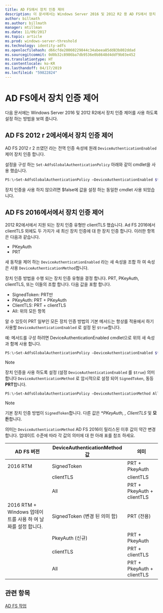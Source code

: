 ```yaml
---
title: AD FS에서 장치 인증 제어
description: 이 문서에서는 Windows Server 2016 및 2012 R2 용 AD FS에서 장치 인증을 사용 하는 방법 설명
author: billmath
ms.author: billmath
manager: mtillman
ms.date: 11/09/2017
ms.topic: article
ms.prod: windows-server-threshold
ms.technology: identity-adfs
ms.openlocfilehash: d66cfde20060229844c34abeea85dd83b802ddad
ms.sourcegitcommit: 0d0b32c8986ba7db9536e0b8648d4ddf9b03e452
ms.translationtype: HT
ms.contentlocale: ko-KR
ms.lasthandoff: 04/17/2019
ms.locfileid: "59822824"
---
```

# <a name="device-authentication-controls-in-ad-fs"></a>AD FS에서 장치 인증 제어
다음 문서에는 Windows Server 2016 및 2012 R2에서 장치 인증 제어를 사용 하도록 설정 하는 방법을 보여 줍니다.

## <a name="device-authentication-controls-in-ad-fs-2012-r2"></a>AD FS 2012 r 2에서에서 장치 인증 제어
AD FS 2012 r 2 쓰였던 라는 전역 인증 속성에 원래 `DeviceAuthenticationEnabled` 제어 장치 인증 합니다.

설정을 구성 하는 `Set-AdfsGlobalAuthenticationPolicy` 아래와 같이 cmdlet을 사용 했습니다.


``` powershell
PS:\>Set-AdfsGlobalAuthenticationPolicy –DeviceAuthenticationEnabled $true
```



장치 인증을 사용 하지 않으려면 $false에 값을 설정 하는 동일한 cmdlet 사용 되었습니다.

## <a name="device-authentication-controls-in-ad-fs-2016"></a>AD FS 2016에서에서 장치 인증 제어
2012 R2에서에서 지원 되는 장치 인증 유형만 clientTLS 했습니다.  Ad FS 2016에서 clientTLS 외에도 두 가지가 새 최신 장치 인증에 대 한 장치 인증 합니다.  이러한 항목은 다음과 같습니다.
- PKeyAuth
- PRT

새 동작을 제어 하는 `DeviceAuthenticationEnabled` 라는 새 속성을 조합 하 여 속성은 사용 `DeviceAuthenticationMethod`합니다.  

장치 인증 방법을 수행 되는 장치 인증 유형을 결정 합니다. PRT, PKeyAuth, clientTLS, 또는 이들의 조합 합니다.
다음 값을 포함 합니다.
 - SignedToken: PRT만
 - PKeyAuth: PRT + PKeyAuth
 - ClientTLS: PRT + clientTLS 
 - All: 위의 모든 항목

알 수 있듯이 PRT 일부인 모든 장치 인증 방법의 기본 메서드는 항상를 적용에서 하기 사용할 `DeviceAuthenticationEnabled` 로 설정 된 `$true`합니다.

예: 메서드를 구성 하려면 DeviceAuthenticationEnabled cmdlet으로 위의 새 속성과 함께 사용 합니다.

``` powershell
PS:\>Set-AdfsGlobalAuthenticationPolicy –DeviceAuthenticationEnabled $true
```
>[!NOTE]
> 장치 인증을 사용 하도록 설정 (설정 `DeviceAuthenticationEnabled` 를 `$true`) 의미 합니다 `DeviceAuthenticationMethod` 로 암시적으로 설정 되어 `SignedToken`, 동등 **PRT**합니다.


``` powershell
PS:\>Set-AdfsGlobalAuthenticationPolicy –DeviceAuthenticationMethod All
```
>[!NOTE]
>기본 장치 인증 방법이 `SignedToken`합니다.  다른 값은 **PKeyAuth, *, ClientTLS** 및 **모든**합니다.

의미는 `DeviceAuthenticationMethod` AD FS 2016이 릴리스된 이후 값이 약간 변경 합니다.  업데이트 수준에 따라 각 값의 의미에 대 한 아래 표를 참조 하세요.


|AD FS 버전|DeviceAuthenticationMethod 값|의미|
| ----- | ----- | ----- |
|2016 RTM|SignedToken|PRT + PkeyAuth|
||clientTLS|clientTLS|
||All|PRT + PkeyAuth + clientTLS|
|2016 RTM + Windows 업데이트를 사용 하 여 날짜를 설정 합니다.|SignedToken (변경 된 의미 함)|PRT (전용)|
||PkeyAuth (신규)|PRT + PkeyAuth|
||clientTLS|PRT + clientTLS|
||All|PRT + PkeyAuth + clientTLS|

## <a name="see-also"></a>관련 항목
[AD FS 작업](../../ad-fs/AD-FS-2016-Operations.md)

